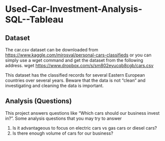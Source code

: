 # Used-Car-Investment-Analysis-SQL--Tableau

## Dataset
The car.csv dataset can be downloaded from https://www.kaggle.com/mirosval/personal-cars-classifieds or you can simply use a wget command and get the dataset from the following address.
wget https://www.dropbox.com/s/sm802eyucqb8cgb/cars.csv

This dataset has the classified records for several Eastern European countries over several years. Beware that the data is not “clean” and investigating and cleaning the data is important.

## Analysis (Questions)
This project answers questions like “Which cars should our business invest in?”. Some analysis questions that you may try to answer
1. Is it advantageous to focus on electric cars vs gas cars or diesel cars?
2. Is there enough volume of cars for our business?
